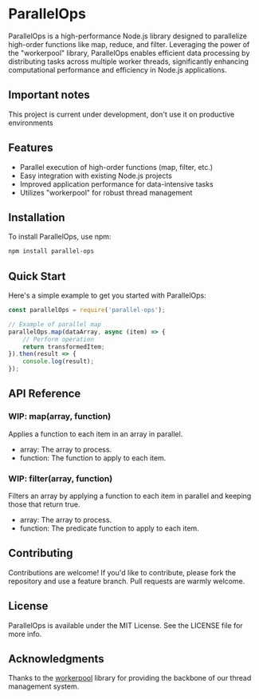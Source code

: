 # ParallelOps

ParallelOps is a high-performance Node.js library designed to parallelize high-order functions like map, reduce, and filter. Leveraging the power of the "workerpool" library, ParallelOps enables efficient data processing by distributing tasks across multiple worker threads, significantly enhancing computational performance and efficiency in Node.js applications.

## Important notes

This project is current under development, don't use it on productive environments

## Features

- Parallel execution of high-order functions (map, filter, etc.)
- Easy integration with existing Node.js projects
- Improved application performance for data-intensive tasks
- Utilizes "workerpool" for robust thread management

## Installation

To install ParallelOps, use npm:

```bash
npm install parallel-ops
```

## Quick Start

Here's a simple example to get you started with ParallelOps:

```js
const parallelOps = require('parallel-ops');

// Example of parallel map
parallelOps.map(dataArray, async (item) => {
    // Perform operation
    return transformedItem;
}).then(result => {
    console.log(result);
});
```

## API Reference
### WIP: map(array, function)
Applies a function to each item in an array in parallel.

- array: The array to process.
- function: The function to apply to each item.

### WIP: filter(array, function)
Filters an array by applying a function to each item in parallel and keeping those that return true.

- array: The array to process.
- function: The predicate function to apply to each item.

## Contributing
Contributions are welcome! If you'd like to contribute, please fork the repository and use a feature branch. Pull requests are warmly welcome.

## License
ParallelOps is available under the MIT License. See the LICENSE file for more info.

## Acknowledgments
Thanks to the [workerpool](https://github.com/josdejong/workerpool) library for providing the backbone of our thread management system.
